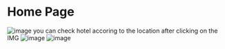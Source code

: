 # Home Page
![image](https://user-images.githubusercontent.com/107467689/222060449-d40c5c2b-b4a9-4249-932b-c32a51a0596c.png)
  you can check hotel accoring to the location after clicking on the IMG
![image](https://user-images.githubusercontent.com/107467689/222060622-8ae7d97c-764d-4774-a3ab-2614536aa661.png)
![image](https://user-images.githubusercontent.com/107467689/222060746-b775bc8e-d002-4b92-aa8b-f624363c6ca1.png)

